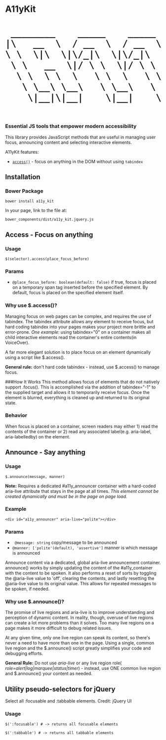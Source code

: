 # A11yKit
<h1 aria-label="accessibility kit" style="font-size:30px;">
<pre>
 ________    _____    _____      ___    ___ ___  __    ___  _________   
|\   __  \  / __  \  / __  \    |\  \  /  /|\  \|\  \ |\  \|\___   ___\ 
\ \  \|\  \|\/_|\  \|\/_|\  \   \ \  \/  / | \  \/  /|\ \  \|___ \  \_| 
 \ \   __  \|/ \ \  \|/ \ \  \   \ \    / / \ \   ___  \ \  \   \ \  \  
  \ \  \ \  \   \ \  \   \ \  \   \/  /  /   \ \  \\ \  \ \  \   \ \  \ 
   \ \__\ \__\   \ \__\   \ \__\__/  / /      \ \__\\ \__\ \__\   \ \__\
    \|__|\|__|    \|__|    \|__|\___/ /        \|__| \|__|\|__|    \|__|
                               \|___|/                                  
</pre>
</h1>

### Essential JS tools that empower modern accessibility
This library provides JavaScript methods that are useful in managing user focus, announcing content and selecting interactive elements.

A11yKit features:
- [`access()`](#access) - focus on anything in the DOM without using `tabindex`



## Installation

### Bower Package

```
bower install a11y_kit
```

In your page, link to the file at:

```
bower_components/dist/a11y_kit.jquery.js
```

<a id="access"></a>
## Access - Focus on anything
### Usage
```
$(selector).access(place_focus_before)
```

### Params
- ```@place_focus_before: boolean(default: false)```  if true, focus is placed on a temporary span tag inserted before the specified element. By default, focus is placed on the specified element itself.

### Why use $.access()?
Managing focus on web pages can be complex, and requires the use of tabindex. The tabindex attribute allows any element to receive focus, but hard coding tabindex into your pages makes your project more brittle and error-prone. _One example:_ using tabindex="0" on a container makes all child interactive elements read the container's entire contents(in VoiceOver). 

A far more elegant solution is to place focus on an element dynamically using a script like $.access().

__General rule:__ don't hard code tabindex - instead, use $.access() to manage focus.

###How It Works
This method allows focus of elements that do not natively support .focus().  This is accomplished via the addition of tabindex="-1" to the supplied target and allows it to temporarily receive focus. Once the element is blurred, everything is cleaned up and returned to its original state.

### Behavior
When focus is placed on a container, screen readers may either 1) read the contents of the container or 2) read any associated label(e.g. aria-label, aria-labelledby) on the element.

## Announce - Say anything

### Usage
```
$.announce(message, manner)
```

__Note:__ Requires a dedicated #a11y_announcer container with a hard-coded aria-live attribute that stays in the page at all times. _This element cannot be created dynamically and must be in the page on page load._

### Example
```
<div id="a11y_announcer" aria-live="polite"></div>
```

### Params
- ``` @message: string``` copy/message to be announced
- ```@manner: ['polite'(default), 'assertive']``` manner is which message is announced


Announce content via a dedicated, global aria-live announcement container. announce() works by simply updating the content of the #a11y_container with the content to be spoken. It also performs a reset of sorts by toggling the @aria-live value to 'off', clearing the contents, and lastly resetting the @aria-live value to its original value. This allows for repeated messages to be spoken, if needed.


### Why use $.announce()?
The promise of live regions and aria-live is to improve understanding and perception of dynamic content. In reality, though, overuse of live regions can create a lot more problems than it solves. Too many live regions on a page makes it more difficult to debug related issues. 

At any given time, only one live region can speak its content, so there's never a need to have more than one in the page. Using a single, common live region and the $.announce() script greatly simplifies your code and debugging efforts.

__General Rule:__ Do not use _aria-live_ or any live region role( _role=alert|log|marquee|status|timer_) - instead, use ONE common live region and $.announce() your content as needed.

## Utility pseudo-selectors for jQuery
Select all :focusable and :tabbable elements. Credit: jQuery UI

### Usage
```
$(':focusable') # -> returns all focusable elements

$(':tabbable') # -> returns all tabbable elements
```
